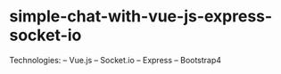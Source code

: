 # simple-chat-with-vue-js-express-socket-io

Technologies:
– Vue.js
– Socket.io 
– Express
– Bootstrap4
